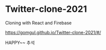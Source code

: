 # Twitter-clone-2021
Cloning with React and Firebase


https://gomgul.github.io/Twitter-clone-2021/#/


HAPPY~~  추석
